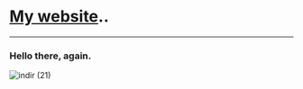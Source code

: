 # **[My website](https:///e138877.github.io/)..**

--- ---

### Hello there, again.

![indir (21)](https://github.com/user-attachments/assets/b309cb26-2807-4a98-a5a4-2da2b466d3b1)
